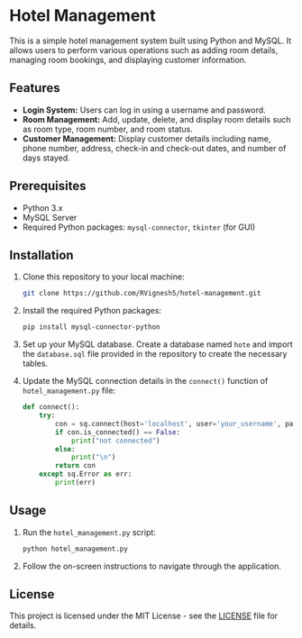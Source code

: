 # Hotel Management

This is a simple hotel management system built using Python and MySQL. It allows users to perform various operations such as adding room details, managing room bookings, and displaying customer information.



## Features

- **Login System:** Users can log in using a username and password.
- **Room Management:** Add, update, delete, and display room details such as room type, room number, and room status.
- **Customer Management:** Display customer details including name, phone number, address, check-in and check-out dates, and number of days stayed.

## Prerequisites

- Python 3.x
- MySQL Server
- Required Python packages: `mysql-connector`, `tkinter` (for GUI)

## Installation

1. Clone this repository to your local machine:

    ```bash
    git clone https://github.com/RVignesh5/hotel-management.git
    ```

2. Install the required Python packages:

    ```bash
    pip install mysql-connector-python
    ```

3. Set up your MySQL database. Create a database named `hote` and import the `database.sql` file provided in the repository to create the necessary tables.

4. Update the MySQL connection details in the `connect()` function of `hotel_management.py` file:

    ```python
    def connect():
        try:
            con = sq.connect(host='localhost', user='your_username', password='your_password', database='hote')
            if con.is_connected() == False:
                print("not connected")
            else:
                print("\n")
            return con
        except sq.Error as err:
            print(err)
    ```

## Usage

1. Run the `hotel_management.py` script:

    ```bash
    python hotel_management.py
    ```

2. Follow the on-screen instructions to navigate through the application.

## License

This project is licensed under the MIT License - see the [LICENSE](LICENSE) file for details.
